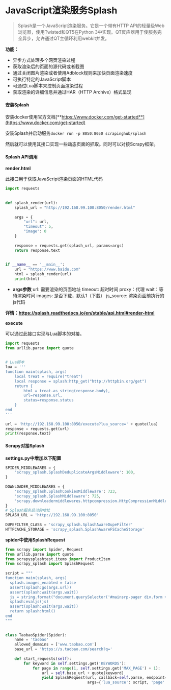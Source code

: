# JavaScript渲染服务Splash

> Splash是一个JavaScript渲染服务。它是一个带有HTTP API的轻量级Web浏览器，使用Twisted和QT5在Python 3中实现。QT反应器用于使服务完全异步，允许通过QT主循环利用webkit并发。

**功能：**

- 异步方式处理多个网页渲染过程
- 获取渲染后的页面的源代码或者截图
- 通过关闭图片渲染或者使用Adblock规则来加快页面渲染速度
- 可执行特定的JavaScript脚本
- 可通过Lua脚本来控制页面渲染过程
- 获取渲染的详细信息并通过HAR（HTTP Archive）格式呈现



#### 安装Splash

安装docker使用官方文档[**https://www.docker.com/get-started**](https://www.docker.com/get-started)

安装Splash并启动服务`docker run -p 8050:8050 scrapinghub/splash`

然后就可以使用其接口实现一些动态页面的抓取。同时可以对接Scrapy框架。



#### Splash API调用

 **render.html**

此接口用于获取JavaScript渲染页面的HTML代码

```python
import requests
 
 
def splash_render(url):
    splash_url = "http://192.168.99.100:8050/render.html"
 
    args = {
        "url": url,
        "timeout": 5,
        "image": 0
    }
 
    response = requests.get(splash_url, params=args)
    return response.text
 
 
if __name__ == '__main__':
    url = "https://www.baidu.com"
    html = splash_render(url)
    print(html)
```

- **args参数**
  url: 需要渲染的页面地址
  timeout: 超时时间
  proxy：代理
  wait：等待渲染时间
  images: 是否下载，默认1（下载）
  js_source: 渲染页面前执行的js代码

**详情：https://splash.readthedocs.io/en/stable/api.html#render-html**

 **execute**

可以通过此接口实现与Lua脚本的对接。

```python
import requests
from urllib.parse import quote
 
 
# Lua脚本
lua = '''
function main(splash, args)
    local treat = require("treat")
    local response = splash:http_get("http://httpbin.org/get")
    return {
        html = treat.as_string(response.body),
        url=response.url,
        status=response.status
    }
end
'''
 
url = 'http://192.168.99.100:8050/execute?lua_source=' + quote(lua)
response = requests.get(url)
print(response.text)
```



#### Scrapy对接Splash

**settings.py中增加以下配置**

```python
SPIDER_MIDDLEWARES = {
    'scrapy_splash.SplashDeduplicateArgsMiddleware': 100,
}
 
DOWNLOADER_MIDDLEWARES = {
    'scrapy_splash.SplashCookiesMiddleware': 723,
    'scrapy_splash.SplashMiddleware': 725,
    'scrapy.downloadermiddlewares.httpcompression.HttpCompressionMiddleware': 810
}
# Splash服务启动的地址
SPLASH_URL = 'http://192.168.99.100:8050'
 
DUPEFILTER_CLASS = 'scrapy_splash.SplashAwareDupeFilter'
HTTPCACHE_STORAGE = 'scrapy_splash.SplashAwareFSCacheStorage'
```

**spider中使用SplashRequest**

```python
from scrapy import Spider, Request
from urllib.parse import quote
from scrapysplashtest.items import ProductItem
from scrapy_splash import SplashRequest
 
script = """
function main(splash, args)
  splash.images_enabled = false
  assert(splash:go(args.url))
  assert(splash:wait(args.wait))
  js = string.format("document.querySelector('#mainsrp-pager div.form > input').value=%d;document.querySelector('#mainsrp-pager div.form > span.btn.J_Submit').click()", args.page)
  splash:evaljs(js)
  assert(splash:wait(args.wait))
  return splash:html()
end
"""
 
 
class TaobaoSpider(Spider):
    name = 'taobao'
    allowed_domains = ['www.taobao.com']
    base_url = 'https://s.taobao.com/search?q='
    
    def start_requests(self):
        for keyword in self.settings.get('KEYWORDS'):
            for page in range(1, self.settings.get('MAX_PAGE') + 1):
                url = self.base_url + quote(keyword)
                yield SplashRequest(url, callback=self.parse, endpoint='execute',
                                    args={'lua_source': script, 'page': page, 'wait': 7})
```

